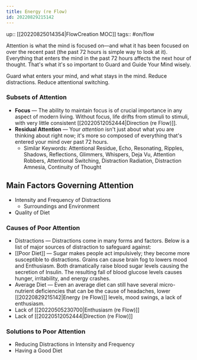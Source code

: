 ```yaml
---
title: Energy (re Flow)
id: 20220829215142
---
```

up:: [[20220825014354|FlowCreation MOC]]
tags:: #on/flow 

Attention is what the mind is focused on—and what it has been focused on over the recent past (the past 72 hours is simple way to look at it). Everything that enters the mind in the past 72 hours affects the next hour of thought. That's what it's so important to Guard and Guide Your Mind wisely.

Guard what enters your mind, and what stays in the mind. Reduce distractions. Reduce attentional switching. 

### Subsets of Attention

- **Focus** — The ability to maintain focus is of crucial importance in any aspect of modern living. Without focus, life drifts from stimuli to stimuli, with very little consistent [[20220512052444|Direction (re Flow)]].
- **Residual Attention** — Your *attention* isn't just about what you are thinking about right now; it's more so composed of everything that's entered your mind over past 72 hours.
    - Similar Keywords: Attentional Residue, Echo, Resonating, Ripples, Shadows, Reflections, Glimmers, Whispers, Deja Vu, Attention Robbers, Attentional Switching, Distraction Radiation, Distraction Amnesia, Continuity of Thought

## Main Factors Governing Attention

- Intensity and Frequency of Distractions
    - Surroundings and Environment
- Quality of Diet

### Causes of Poor Attention

- Distractions — Distractions come in many forms and factors. Below is a list of major sources of distraction to safeguard against:
- [[Poor Diet]] — Sugar makes people act impulsively; they become more susceptible to distractions. Grains can cause brain fog to lowers mood and Enthusiasm. Both dramatically raise blood sugar levels causing the secretion of Insulin. The resulting fall of blood glucose levels causes hunger, irritability, and energy crashes.
- Average Diet — Even an average diet can still have several micro-nutrient deficiencies that can be the cause of headaches, lower [[20220829215142|Energy (re Flow)]] levels, mood swings, a lack of enthusiasm.
- Lack of [[20220505230700|Enthusiasm (re Flow)]]
- Lack of [[20220512052444|Direction (re Flow)]]

### Solutions to Poor Attention

- Reducing Distractions in Intensity and Frequency
- Having a Good Diet